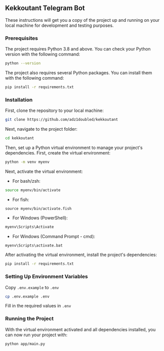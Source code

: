 ## Kekkoutant Telegram Bot

These instructions will get you a copy of the project up and running on your local machine for development and testing purposes.

### Prerequisites

The project requires Python 3.8 and above. You can check your Python version with the following command:

```bash
python --version
```

The project also requires several Python packages. You can install them with the following command:

```bash
pip install -r requirements.txt
```

### Installation

First, clone the repository to your local machine:

```bash
git clone https://github.com/adz1doubled/kekkoutant
```

Next, navigate to the project folder:

```bash
cd kekkoutant
```

Then, set up a Python virtual environment to manage your project's dependencies. First, create the virtual environment:

```bash
python -m venv myenv
```

Next, activate the virtual environment:

- For bash/zsh:

```bash
source myenv/bin/activate
```

- For fish:

```fish
source myenv/bin/activate.fish
```

- For Windows (PowerShell):
```powershell
myenv\Scripts\Activate
```

- For Windows (Command Prompt - cmd):
```cmd
myenv\Scripts\activate.bat
```

After activating the virtual environment, install the project's dependencies:

```bash
pip install -r requirements.txt
```

### Setting Up Environment Variables

Copy `.env.example` to `.env`

```bash
cp .env.example .env
```

Fill in the required values in `.env`

### Running the Project

With the virtual environment activated and all dependencies installed, you can now run your project with:

```bash
python app/main.py
```